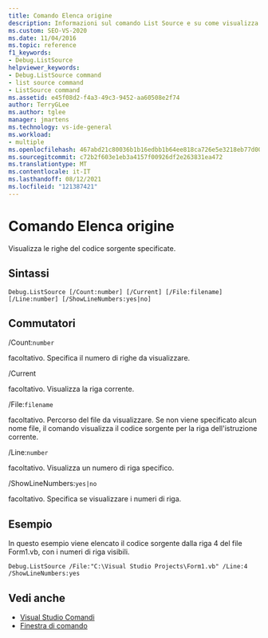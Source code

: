 ```yaml
---
title: Comando Elenca origine
description: Informazioni sul comando List Source e su come visualizza le righe di codice sorgente specificate.
ms.custom: SEO-VS-2020
ms.date: 11/04/2016
ms.topic: reference
f1_keywords:
- Debug.ListSource
helpviewer_keywords:
- Debug.ListSource command
- list source command
- ListSource command
ms.assetid: e45f08d2-f4a3-49c3-9452-aa60508e2f74
author: TerryGLee
ms.author: tglee
manager: jmartens
ms.technology: vs-ide-general
ms.workload:
- multiple
ms.openlocfilehash: 467abd21c80036b1b16edbb1b64ee818ca726e5e3218eb77d002408c49843e1c
ms.sourcegitcommit: c72b2f603e1eb3a4157f00926df2e263831ea472
ms.translationtype: MT
ms.contentlocale: it-IT
ms.lasthandoff: 08/12/2021
ms.locfileid: "121387421"
---
```

# <a name="list-source-command"></a>Comando Elenca origine
Visualizza le righe del codice sorgente specificate.

## <a name="syntax"></a>Sintassi

```
Debug.ListSource [/Count:number] [/Current] [/File:filename]
[/Line:number] [/ShowLineNumbers:yes|no]
```

## <a name="switches"></a>Commutatori
/Count:`number`

facoltativo. Specifica il numero di righe da visualizzare.

/Current

facoltativo. Visualizza la riga corrente.

/File:`filename`

facoltativo. Percorso del file da visualizzare. Se non viene specificato alcun nome file, il comando visualizza il codice sorgente per la riga dell'istruzione corrente.

/Line:`number`

facoltativo. Visualizza un numero di riga specifico.

/ShowLineNumbers:`yes|no`

facoltativo. Specifica se visualizzare i numeri di riga.

## <a name="example"></a>Esempio
In questo esempio viene elencato il codice sorgente dalla riga 4 del file Form1.vb, con i numeri di riga visibili.

```
Debug.ListSource /File:"C:\Visual Studio Projects\Form1.vb" /Line:4 /ShowLineNumbers:yes
```

## <a name="see-also"></a>Vedi anche

- [Visual Studio Comandi](../../ide/reference/visual-studio-commands.md)
- [Finestra di comando](../../ide/reference/command-window.md)